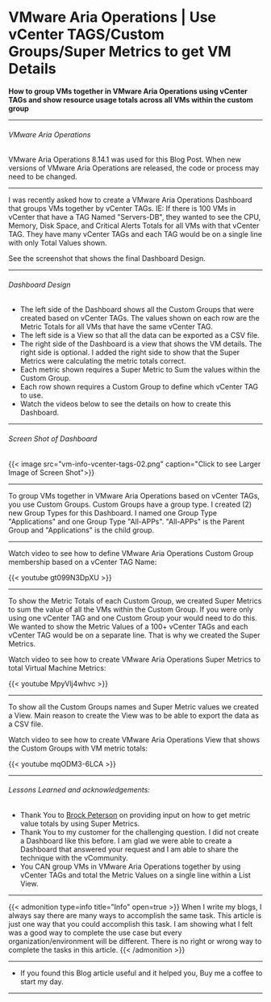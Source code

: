 # VMware Aria Operations | Use vCenter TAGS/Custom Groups/Super Metrics to get VM Details


**How to group VMs together in VMware Aria Operations using vCenter TAGs and show resource usage totals across all VMs within the custom group**  

<!--more-->

---

###### VMware Aria Operations  

VMware Aria Operations 8.14.1 was used for this Blog Post. When new versions of VMware Aria Operations are released, the code or process may need to be changed.  

---

I was recently asked how to create a VMware Aria Operations Dashboard that groups VMs together by vCenter TAGs. IE: If there is 100 VMs in vCenter that have a TAG Named "Servers-DB", they wanted to see the CPU, Memory, Disk Space, and Critical Alerts Totals for all VMs with that vCenter TAG. They have many vCenter TAGs and each TAG would be on a single line with only Total Values shown.  

See the screenshot that shows the final Dashboard Design.  

---

###### Dashboard Design  

* The left side of the Dashboard shows all the Custom Groups that were created based on vCenter TAGs. The values shown on each row are the Metric Totals for all VMs that have the same vCenter TAG.  
* The left side is a View so that all the data can be exported as a CSV file.  
* The right side of the Dashboard is a view that shows the VM details. The right side is optional. I added the right side to show that the Super Metrics were calculating the metric totals correct.  
* Each metric shown requires a Super Metric to Sum the values within the Custom Group.  
* Each row shown requires a Custom Group to define which vCenter TAG to use.  
* Watch the videos below to see the details on how to create this Dashboard.  

---

###### Screen Shot of Dashboard  

{{< image src="vm-info-vcenter-tags-02.png" caption="Click to see Larger Image of Screen Shot">}}  

---

To group VMs together in VMware Aria Operations based on vCenter TAGs, you use Custom Groups. Custom Groups have a group type. I created (2) new Group Types for this Dashboard. I named one Group Type "Applications" and one Group Type "All-APPs". "All-APPs" is the Parent Group and "Applications" is the child group.  

---

Watch video to see how to define VMware Aria Operations Custom Group membership based on a vCenter TAG Name:  

{{< youtube gt099N3DpXU >}}

---

To show the Metric Totals of each Custom Group, we created Super Metrics to sum the value of all the VMs within the Custom Group. If you were only using one vCenter TAG and one Custom Group your would need to do this. We wanted to show the Metric Values of a 100+ vCenter TAGs and each vCenter TAG would be on a separate line. That is why we created the Super Metrics.  

Watch video to see how to create VMware Aria Operations Super Metrics to total Virtual Machine Metrics:  

{{< youtube MpyVlj4whvc >}}

---

To show all the Custom Groups names and Super Metric values we created a View. Main reason to create the View was to be able to export the data as a CSV file.  

Watch video to see how to create VMware Aria Operations View that shows the Custom Groups with VM metric totals:  

{{< youtube mqODM3-6LCA >}}

---

###### Lessons Learned and acknowledgements:  
* Thank You to [Brock Peterson](https://www.BrockPeterson.com) on providing input on how to get metric value totals by using Super Metrics.
* Thank You to my customer for the challenging question. I did not create a Dashboard like this before. I am glad we were able to create a Dashboard that answered your request and I am able to share the technique with the vCommunity.  
* You CAN group VMs in VMware Aria Operations together by using vCenter TAGs and total the Metric Values on a single line within a List View.  

---

{{< admonition type=info title="Info" open=true >}}
When I write my blogs, I always say there are many ways to accomplish the same task. This article is just one way that you could accomplish this task. I am showing what I felt was a good way to complete the use case but every organization/environment will be different. There is no right or wrong way to complete the tasks in this article.
{{< /admonition >}}

---

* If you found this Blog article useful and it helped you, Buy me a coffee to start my day.  

<center>
<script type="text/javascript" src="https://cdnjs.buymeacoffee.com/1.0.0/button.prod.min.js" data-name="bmc-button" data-slug="dalehassinger" data-color="#FFDD00" data-emoji=""  data-font="Cookie" data-text="Buy me a coffee" data-outline-color="#000000" data-font-color="#000000" data-coffee-color="#ffffff" ></script>
</center>

---

